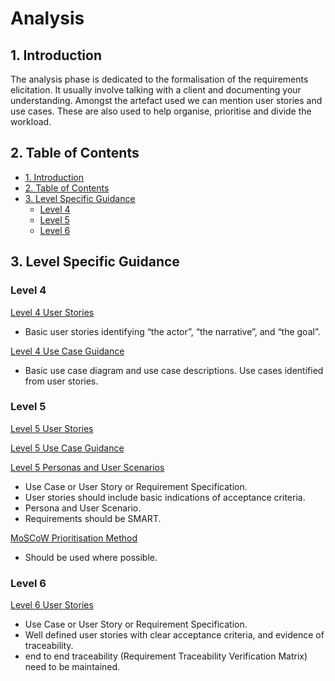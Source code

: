 # Analysis <!-- omit in toc -->

## 1. Introduction

The analysis phase is dedicated to the formalisation of the requirements elicitation.
It usually involve talking with a client and documenting your understanding.
Amongst the artefact used we can mention user stories and use cases.
These are also used to help organise, prioritise and divide the workload.

## 2. Table of Contents

- [1. Introduction](#1-introduction)
- [2. Table of Contents](#2-table-of-contents)
- [3. Level Specific Guidance](#3-level-specific-guidance)
  - [Level 4](#level-4)
  - [Level 5](#level-5)
  - [Level 6](#level-6)

## 3. Level Specific Guidance

### Level 4

[Level 4 User Stories](level-4/level-4-user-stories.md)

- Basic user stories identifying “the actor”, “the narrative”, and “the goal”.

[Level 4 Use Case Guidance](level-4/level_4_use_case_guidance.md)

- Basic use case diagram and use case descriptions. Use cases identified from user stories.

### Level 5

[Level 5 User Stories](level-5/level-5-user-stories.md)

[Level 5 Use Case Guidance](level-5/level-5-use-case-guidance.md)

[Level 5 Personas and User Scenarios](level-5/personas-and-scanarios.md)

- Use Case or User Story or Requirement Specification.
- User stories should include basic indications of acceptance criteria.
- Persona and User Scenario.
- Requirements should be SMART.

[MoSCoW Prioritisation Method](level-5/moscow-prioritisation-method.md)

- Should be used where possible.

### Level 6

[Level 6 User Stories](level-6/level-6-user-stories.md)

- Use Case or User Story or Requirement Specification.
- Well defined user stories with clear acceptance criteria, and evidence of traceability.
- end to end traceability (Requirement Traceability Verification Matrix) need to be maintained.
